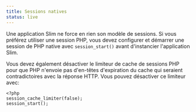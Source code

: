 ```yaml
---
title: Sessions natives
status: live
---
```


Une application Slim ne force en rien son modèle de sessions. Si vous préférez utiliser une session PHP, vous devez configurer et démarrer une session de PHP native avec `session_start()` avant d'instancier l'application Slim.

Vous devez également désactiver le limiteur de cache de sessions PHP pour que PHP n'envoie pas d'en-têtes d'expiration du cache qui seraient contradictoires avec la réponse HTTP. Vous pouvez désactiver ce limiteur avec:

    <?php
    session_cache_limiter(false);
    session_start();
